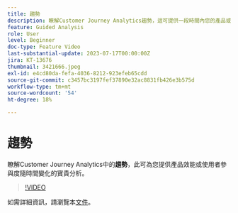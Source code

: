 ```yaml
---
title: 趨勢
description: 瞭解Customer Journey Analytics趨勢，這可提供一段時間內您的產品或使用者參與度績效的寶貴見解。
feature: Guided Analysis
role: User
level: Beginner
doc-type: Feature Video
last-substantial-update: 2023-07-17T00:00:00Z
jira: KT-13676
thumbnail: 3421666.jpeg
exl-id: e4cd80da-fefa-4036-8212-923efeb65cdd
source-git-commit: c3457bc3197fef37890e32ac8831fb426e3b575d
workflow-type: tm+mt
source-wordcount: '54'
ht-degree: 18%

---
```


# 趨勢

瞭解Customer Journey Analytics中的&#x200B;**趨勢**，此可為您提供產品效能或使用者參與度隨時間變化的寶貴分析。

>[!VIDEO](https://video.tv.adobe.com/v/3423438/?learn=on&captions=chi_hant)

如需詳細資訊，請瀏覽本[文件](https://experienceleague.adobe.com/docs/analytics-platform/using/guided-analysis/trends/usage.html?lang=zh-Hant)。
